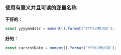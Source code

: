 ### 使用有意义并且可读的变量名称

**不好的：**
```js
const yyyymmdstr = moment().format('YYYY/MM/DD');
```

**好的：**
```js
const currentDate = moment().format('YYYY/MM/DD');
```
